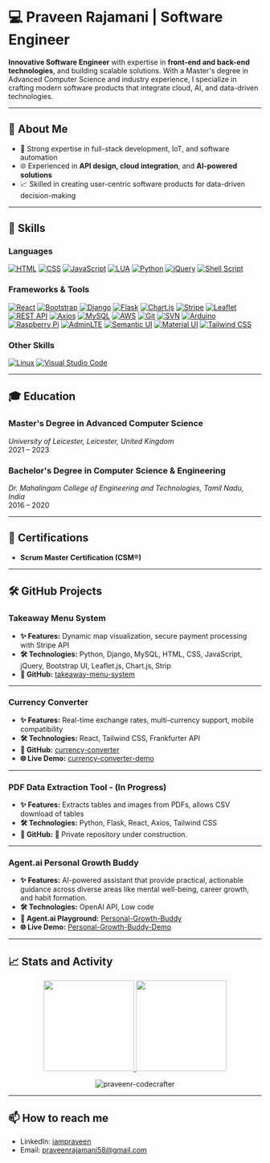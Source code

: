 # 💻 Praveen Rajamani | Software Engineer  

**Innovative Software Engineer** with expertise in **front-end and back-end technologies**, and building scalable solutions. With a Master's degree in Advanced Computer Science and industry experience, I specialize in crafting modern software products that integrate cloud, AI, and data-driven technologies.  

---

## 🚀 About Me  
- 🔧 Strong expertise in full-stack development, IoT, and software automation  
- 🌐 Experienced in **API design, cloud integration**, and **AI-powered solutions**  
- 📈 Skilled in creating user-centric software products for data-driven decision-making  

---

## 🔧 Skills  

### **Languages**  
[![HTML](https://img.shields.io/badge/-HTML-E34F26?style=for-the-badge&logo=html5&logoColor=white)](#) [![CSS](https://img.shields.io/badge/-CSS-1572B6?style=for-the-badge&logo=css3&logoColor=white)](#) [![JavaScript](https://img.shields.io/badge/-JavaScript-F7DF1E?style=for-the-badge&logo=javascript&logoColor=black)](#) [![LUA](https://img.shields.io/badge/-LUA-2C2D72?style=for-the-badge&logo=lua&logoColor=white)](#) [![Python](https://img.shields.io/badge/-Python-3776AB?style=for-the-badge&logo=python&logoColor=white)](#) [![jQuery](https://img.shields.io/badge/-jQuery-0769AD?style=for-the-badge&logo=jquery&logoColor=white)](#)  [![Shell Script](https://img.shields.io/badge/-Shell_Script-121011?style=for-the-badge&logo=gnu-bash&logoColor=white)](#)

### **Frameworks & Tools**  
[![React](https://img.shields.io/badge/-React-61DAFB?style=for-the-badge&logo=react&logoColor=black)](#) [![Bootstrap](https://img.shields.io/badge/-Bootstrap-7952B3?style=for-the-badge&logo=bootstrap&logoColor=white)](#) [![Django](https://img.shields.io/badge/-Django-092E20?style=for-the-badge&logo=django&logoColor=white)](#) [![Flask](https://img.shields.io/badge/-Flask-000000?style=for-the-badge&logo=flask&logoColor=white)](#) [![Chart.js](https://img.shields.io/badge/-Chart.js-FF6384?style=for-the-badge&logo=chart.js&logoColor=white)](#) [![Stripe](https://img.shields.io/badge/-Stripe-008CDD?style=for-the-badge&logo=stripe&logoColor=white)](#) [![Leaflet](https://img.shields.io/badge/-Leaflet-199900?style=for-the-badge&logo=leaflet&logoColor=white)](#) [![REST API](https://img.shields.io/badge/-REST_API-009688?style=for-the-badge&logo=fastapi&logoColor=white)](#) [![Axios](https://img.shields.io/badge/-Axios-5A29E4?style=for-the-badge&logo=axios&logoColor=white)](#) [![MySQL](https://img.shields.io/badge/-MySQL-4479A1?style=for-the-badge&logo=mysql&logoColor=white)](#) [![AWS](https://img.shields.io/badge/-AWS-232F3E?style=for-the-badge&logo=amazon-aws&logoColor=white)](#) [![Git](https://img.shields.io/badge/-Git-F05032?style=for-the-badge&logo=git&logoColor=white)](#) [![SVN](https://img.shields.io/badge/-SVN-809CC9?style=for-the-badge&logo=subversion&logoColor=white)](#) [![Arduino](https://img.shields.io/badge/-Arduino-00979D?style=for-the-badge&logo=arduino&logoColor=white)](#) [![Raspberry Pi](https://img.shields.io/badge/-Raspberry_Pi-A22846?style=for-the-badge&logo=raspberry-pi&logoColor=white)](#) [![AdminLTE](https://img.shields.io/badge/-AdminLTE-3C8DBC?style=for-the-badge&logo=adminlte&logoColor=white)](#) [![Semantic UI](https://img.shields.io/badge/-Semantic_UI-35BDB2?style=for-the-badge&logo=semantic-ui-react&logoColor=white)](#) [![Material UI](https://img.shields.io/badge/-Material_UI-0081CB?style=for-the-badge&logo=material-ui&logoColor=white)](#) [![Tailwind CSS](https://img.shields.io/badge/-Tailwind_CSS-38B2AC?style=for-the-badge&logo=tailwind-css&logoColor=white)](#) 

### **Other Skills**  
[![Linux](https://img.shields.io/badge/-Linux-FCC624?style=for-the-badge&logo=linux&logoColor=black)](#) [![Visual Studio Code](https://img.shields.io/badge/-Visual_Studio_Code-007ACC?style=for-the-badge&logo=visual-studio-code&logoColor=white)](#) 

---

## 🎓 Education  
### **Master's Degree in Advanced Computer Science**  
*University of Leicester, Leicester, United Kingdom*  
2021 – 2023  

### **Bachelor's Degree in Computer Science & Engineering**  
*Dr. Mahalingam College of Engineering and Technologies, Tamil Nadu, India*  
2016 – 2020  

---

## 📜 Certifications  
- **Scrum Master Certification (CSM®)**  

---

## 🛠 GitHub Projects  

### Takeaway Menu System
- **✨ Features:** Dynamic map visualization, secure payment processing with Stripe API
- **🛠️ Technologies:** Python, Django, MySQL, HTML, CSS, JavaScript, jQuery, Bootstrap UI, Leaflet.js, Chart.js, Strip
- **📂 GitHub:** [takeaway-menu-system](https://github.com/praveenr-codecrafter/takeawaymenusystem)
---

### Currency Converter
- **✨ Features:** Real-time exchange rates, multi-currency support, mobile compatibility
- **🛠️ Technologies:** React, Tailwind CSS, Frankfurter API
- **📂 GitHub:** [currency-converter](https://github.com/praveenr-codecrafter/currency-converter)
- **🌐 Live Demo:** [currency-converter-demo](https://praveenr-codecrafter.github.io/currency-converter/)
---

### PDF Data Extraction Tool - (In Progress)
- **✨ Features:** Extracts tables and images from PDFs, allows CSV download of tables
- **🛠️ Technologies:** Python, Flask, React, Axios, Tailwind CSS 
- **📂 GitHub:** 🔐 Private repository under construction.
---

### Agent.ai Personal Growth Buddy
- **✨ Features:** AI-powered assistant that provide practical, actionable guidance across diverse areas like mental well-being, career growth, and habit formation.
- **🛠️ Technologies:** OpenAI API, Low code
- **📂 Agent.ai Playground:** [Personal-Growth-Buddy](https://agent.ai/agent/personal-growth-buddy)
- **🌐 Live Demo:** [Personal-Growth-Buddy-Demo](https://youtu.be/qLK3Byi8j9k?si=20-Uu4pZqiIlNA8v)
---

## 📈 Stats and Activity

<div>
    <p align="center">
      <a href="https://github.com/praveenr-codecrafter">
       <img height="180em" src="https://github-readme-stats.vercel.app/api?username=praveenr-codecrafter&show_icons=true&theme=catppuccin_mocha&include_all_commits=true&count_private=true"/>
       <img height="180em" src="https://github-readme-stats.vercel.app/api/top-langs/?username=praveenr-codecrafter&layout=compact&langs_count=6&theme=catppuccin_mocha"/>
      </a>
    </p>
</div>
<p align="center">
    <img src="https://github-profile-trophy.vercel.app/?username=praveenr-codecrafter&theme=dracula&margin-w=20&margin-h=15&row=1&column=8&no-bg=false&no-frame=false" alt="praveenr-codecrafter" />
</p>

---

## 📫 How to reach me

- LinkedIn: [iampraveen](https://www.linkedin.com/in/iampraveenrajamani)
- Email: praveenrajamani58@gmail.com
